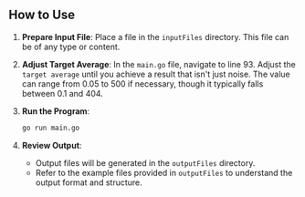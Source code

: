 
## How to Use

1. **Prepare Input File**: Place a file in the `inputFiles` directory. This file can be of any type or content.

2. **Adjust Target Average**: In the `main.go` file, navigate to line 93. Adjust the `target average` until you achieve a result that isn't just noise. The value can range from 0.05 to 500 if necessary, though it typically falls between 0.1 and 404.

3. **Run the Program**:
   ```bash
   go run main.go
   ```

4. **Review Output**:
   - Output files will be generated in the `outputFiles` directory.
   - Refer to the example files provided in `outputFiles` to understand the output format and structure.
